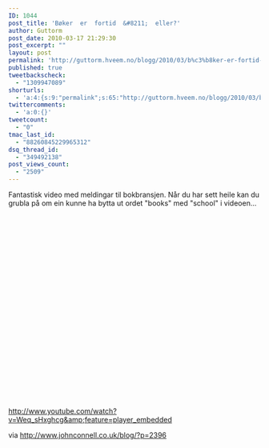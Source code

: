 ```yaml
---
ID: 1044
post_title: 'Bøker  er  fortid  &#8211;  eller?'
author: Guttorm
post_date: 2010-03-17 21:29:30
post_excerpt: ""
layout: post
permalink: 'http://guttorm.hveem.no/blogg/2010/03/b%c3%b8ker-er-fortid-eller/'
published: true
tweetbackscheck:
  - "1309947089"
shorturls:
  - 'a:4:{s:9:"permalink";s:65:"http://guttorm.hveem.no/blogg/2010/03/b%c3%b8ker-er-fortid-eller/";s:7:"tinyurl";s:26:"http://tinyurl.com/ylkbgpd";s:4:"isgd";s:18:"http://is.gd/aMmc0";s:5:"bitly";s:20:"http://bit.ly/aO3wW8";}'
twittercomments:
  - 'a:0:{}'
tweetcount:
  - "0"
tmac_last_id:
  - "88260845229965312"
dsq_thread_id:
  - "349492138"
post_views_count:
  - "2509"
---
```

Fantastisk video med meldingar til bokbransjen. Når du har sett heile kan du grubla på om ein kunne ha bytta ut ordet "books" med "school" i videoen...
<object classid="clsid:d27cdb6e-ae6d-11cf-96b8-444553540000" width="640" height="385" codebase="http://download.macromedia.com/pub/shockwave/cabs/flash/swflash.cab#version=6,0,40,0"><param name="allowFullScreen" value="true" /><param name="allowscriptaccess" value="always" /><param name="src" value="http://www.youtube.com/v/Weq_sHxghcg&amp;hl=en_US&amp;fs=1&amp;" /><param name="allowfullscreen" value="true" /><embed type="application/x-shockwave-flash" width="640" height="385" src="http://www.youtube.com/v/Weq_sHxghcg&amp;hl=en_US&amp;fs=1&amp;" allowscriptaccess="always" allowfullscreen="true"></embed></object>

<a href="Fantastisk video med meldingar til bokbransjen. Når du har sett heile kan du grubla på om ein kunne ha bytta ut ordet &quot;books&quot; med &quot;school&quot; i videoen...  http://www.youtube.com/watch?v=Weq_sHxghcg&amp;feature=player_embedded">http://www.youtube.com/watch?v=Weq_sHxghcg&amp;feature=player_embedded</a>

via <a href="http://www.johnconnell.co.uk/blog/?p=2396">http://www.johnconnell.co.uk/blog/?p=2396</a>